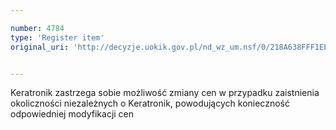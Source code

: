 ```yaml
---

number: 4784
type: 'Register item'
original_uri: 'http://decyzje.uokik.gov.pl/nd_wz_um.nsf/0/218A638FFF1EEE38C1257B82002AB3EC?OpenDocument'


---
```


Keratronik zastrzega sobie możliwość zmiany cen w przypadku zaistnienia okoliczności niezależnych o Keratronik, powodujących konieczność odpowiedniej modyfikacji cen
